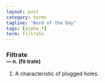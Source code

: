 ```yaml
---
layout: post
category: terms
tagline: "Word of the Day"
tags: [alpha_f]
term: filtrate
---
```


<h3>Filtrate<br/> <small>&mdash; n. (fil<span>&middot;</span>trate)</small></h3>
<p><ol>
<li>A characteristic of plugged holes.</li>
</ol></p>
